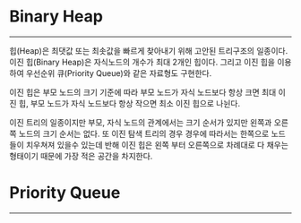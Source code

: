 # Binary Heap
---
힙(Heap)은 최댓값 또는 최솟값을 빠르게 찾아내기 위해 고안된 트리구조의 일종이다. 이진 힙(Binary Heap)은 자식노드의 개수가 최대 2개인 힙이다.
그리고 이진 힙을 이용하여 우선순위 큐(Priority Queue)와 같은 자료형도 구현한다.

이진 힙은 부모 노드의 크기 기준에 따라 부모 노드가 자식 노드보다 항상 크면 최대 이진 힙, 부모 노드가 자식 노드보다 항상 작으면 최소 이진 힙으로 나뉜다.

이진 트리의 일종이지만 부모, 자식 노드의 관계에서는 크기 순서가 있지만 왼쪽과 오른쪽 노드의 크기 순서는 없다.
또 이진 탐색 트리의 경우 경우에 따라서는 한쪽으로 노드들이 치우쳐져 있을수 있는데 반해 이진 힙은 왼쪽 부터 오른쪽으로 차례대로 다 채우는 형태이기 때문에 가장 적은 공간을 차지한다.

# Priority Queue
---
